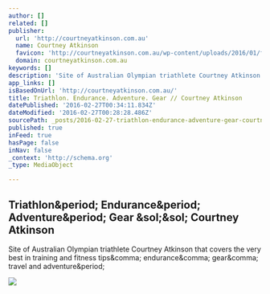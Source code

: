 ```yaml
---
author: []
related: []
publisher:
  url: 'http://courtneyatkinson.com.au'
  name: Courtney Atkinson
  favicon: 'http://courtneyatkinson.com.au/wp-content/uploads/2016/01/fa.png'
  domain: courtneyatkinson.com.au
keywords: []
description: 'Site of Australian Olympian triathlete Courtney Atkinson that covers the very best in training and fitness tips, endurance, gear, travel and adventure.'
app_links: []
isBasedOnUrl: 'http://courtneyatkinson.com.au/'
title: Triathlon. Endurance. Adventure. Gear // Courtney Atkinson
datePublished: '2016-02-27T00:34:11.834Z'
dateModified: '2016-02-27T00:28:28.486Z'
sourcePath: _posts/2016-02-27-triathlon-endurance-adventure-gear-courtney-atkinson.md
published: true
inFeed: true
hasPage: false
inNav: false
_context: 'http://schema.org'
_type: MediaObject

---
```

<article style=""><h1>Triathlon&amp;period; Endurance&amp;period; Adventure&amp;period; Gear &amp;sol;&amp;sol; Courtney Atkinson</h1><p>Site of Australian Olympian triathlete Courtney Atkinson that covers the very best in training and fitness tips&amp;comma; endurance&amp;comma; gear&amp;comma; travel and adventure&amp;period;</p><img src="http://courtneyatkinson.com.au/wp-content/uploads/2015/09/Courtney-Atkinson.jpg" /></article>